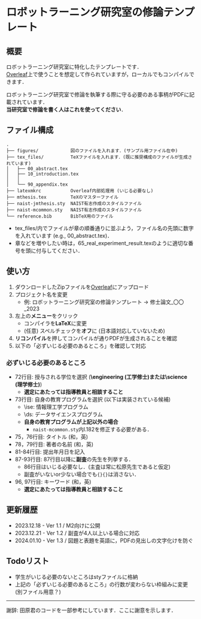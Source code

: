 # ロボットラーニング研究室の修論テンプレート
## 概要
ロボットラーニング研究室に特化したテンプレートです．\
[Overleaf](https://ja.overleaf.com/)上で使うことを想定して作られていますが，ローカルでもコンパイルできます．

ロボットラーニング研究室で修論を執筆する際に守る必要のある事柄がPDFに記載されています．\
**当研究室で修論を書く人はこれを使ってください**．

## ファイル構成
```
.
├── figures/            図のファイルを入れます．(サンプル用ファイル在中)
├── tex_files/          TeXファイルを入れます．(既に推奨構成のファイルが生成されています)
│   ├── 00_abstract.tex         
│   ├── 10_introduction.tex     
│   │   
│   └── 90_appendix.tex         
├── latexmkrc           Overleaf内部処理用 (いじる必要なし)        
├── mthesis.tex         TeXのマスターファイル 
├── naist-jmthesis.sty  NAIST有志作成のスタイルファイル
├── naist-mcommon.sty   NAIST有志作成のスタイルファイル
└── reference.bib       BibTeX用のファイル
```
- tex_files/内でファイルが章の順番通りに並ぶよう，ファイル名の先頭に数字を入れています (e.g., 00_abstract.tex)．
- 章などを増やしたい時は，65_real_experiment_result.texのように適切な番号を頭に付与してください．

## 使い方
1. ダウンロードしたZipファイルを[Overleaf](https://ja.overleaf.com/)にアップロード
2. プロジェクト名を変更 
   - 例: ロボットラーニング研究室の修論テンプレート -> 修士論文_〇〇_2023
3. 左上の**メニュー**をクリック
   - コンパイラを**LaTeX**に変更
   - (任意) スペルチェックを**オフ**に (日本語対応していないため)
4. **リコンパイル**を押してコンパイルが通りPDFが生成されることを確認
5. 以下の「必ずいじる必要のあるところ」を確認して対応

### 必ずいじる必要のあるところ
- 72行目: 授与される学位を選択 (**\engineering (工学修士)**または**\science (理学修士)**)
    - **選定にあたっては指導教員と相談すること**
- 73行目: 自身の教育プログラムを選択 (以下は実装されている候補)
    - \ise: 情報理工学プログラム
    - \ds: データサイエンスプログラム
    - **自身の教育プログラムが上記以外の場合**
        - `naist-mcommon.sty`内l.182を修正する必要がある．
- 75，76行目: タイトル (和，英)
- 78，79行目: 著者の名前 (和，英)
- 81-84行目: 提出年月日を記入
- 87-93行目: 87行目以降に**副査**の先生を列挙する．
    - 86行目はいじる必要なし．(主査は常に松原先生であると仮定)
    - 副査がいないor少ない場合でも`{}{}`は消さない．
- 96, 97行目: キーワード (和，英)
    - **選定にあたっては指導教員と相談すること**

## 更新履歴

- 2023.12.18 - Ver 1.1 / M2向けに公開
- 2023.12.21 - Ver 1.2 / 副査が4人以上いる場合に対応
- 2024.01.10 - Ver 1.3 / 図題と表題を英語に，PDFの見出しの文字化けを防ぐ

## Todoリスト

- 学生がいじる必要のないところはstyファイルに格納
- 上記の「必ずいじる必要のあるところ」の行数が変わらない枠組みに変更 (別ファイル用意？)

___
謝辞: 田原君のコードを一部参考にしています．ここに謝意を示します．
